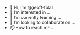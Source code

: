 - 👋 Hi, I’m @geoff-total
- 👀 I’m interested in ...
- 🌱 I’m currently learning ...
- 💞️ I’m looking to collaborate on ...
- 📫 How to reach me ...

<!---
geoff-total/geoff-total is a ✨ special ✨ repository because its `README.md` (this file) appears on your GitHub profile.
You can click the Preview link to take a look at your changes.
--->
